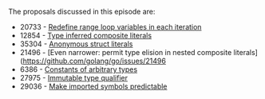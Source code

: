 The proposals discussed in this episode are:

- 20733 - [Redefine range loop variables in each iteration](https://github.com/golang/go/issues/20733)
- 12854 - [Type inferred composite literals](https://github.com/golang/go/issues/12854)
- 35304 - [Anonymous struct literals](https://github.com/golang/go/issues/35304)
- 21496 - [Even narrower: permit type elision in nested composite literals](https://github.com/golang/go/issues/21496 
- 6386 - [Constants of arbitrary types](https://github.com/golang/go/issues/6386)
- 27975 - [Immutable type qualifier](https://github.com/golang/go/issues/27975)
- 29036 - [Make imported symbols predictable](https://github.com/golang/go/issues/29036)
